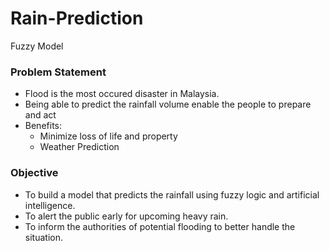 # Rain-Prediction
Fuzzy Model


### Problem Statement
- Flood is the most occured disaster in Malaysia.
- Being able to predict the rainfall volume enable the people to prepare and act
- Benefits:
   - Minimize loss of life and property
   - Weather Prediction

### Objective 
- To build a model that predicts the rainfall using fuzzy logic and artificial intelligence.
- To alert the public early for upcoming heavy rain.
- To inform the authorities of potential flooding to better handle the situation.
